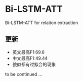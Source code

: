 # Bi-LSTM-ATT
Bi-LSTM-ATT for relation extraction

## 更新

- 英文最高F1:69.6 
- 中文最高F1:49.44
- 貌似都有过拟合的现象

to be continued ...